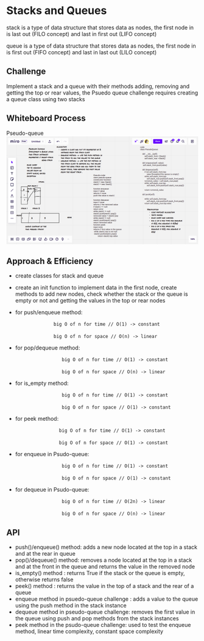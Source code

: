 # Stacks and Queues
stack is a type of data structure that stores data as nodes, the first node in is last out (FILO concept) and last in first out (LIFO concept)

queue is a type of data structure that stores data as nodes, the first node in is first out (FIFO concept) and last in last out (LILO concept)

## Challenge
Implement a stack and a queue with their methods adding, removing and getting the top or rear values, the Psuedo queue challenge requires creating a queue class using two stacks

## Whiteboard Process
Pseudo-queue
![pseudo-queue](stack-queue-pseudo.png)


## Approach & Efficiency
- create classes for stack and queue
- create an init function to implement data in the first node, create methods to add new nodes, check whether the stack or the queue is empty or not and getting the values in the top or rear nodes
- for push/enqueue method:

                    big O of n for time // O(1) -> constant

                    big O of n for space // O(n) -> linear

- for pop/dequeue method:

                       big O of n for time // O(1) -> constant

                       big O of n for space // O(n) -> linear

-  for is_empty method:

                        big O of n for time // O(1) -> constant

                        big O of n for space // O(1) -> constant
-  for peek method:

                       big O of n for time // O(1) -> constant

                       big O of n for space // O(1) -> constant
- for enqueue in Psudo-queue:

                       big O of n for time // O(1) -> constant

                       big O of n for space // O(1) -> constant
- for dequeue in Psudo-queue:

                       big O of n for time // O(2n) -> linear

                       big O of n for space // O(n) -> linear



## API

- push()/enqueue() method: adds a new node located at the top in a stack and at the rear in queue
- pop()/dequeue() method: removes a node located at the top in a stack and at the front in the queue and returns the value in the removed node
- is_empty() method : returns True if the stack or the queue is empty, otherwise returns false
- peek() method : returns the value in the top of a stack and the rear of a queue
- enqueue method in psuedo-queue challenge : adds a value to the queue using the push method in the stack instance
- dequeue method in pseudo-queue challenge: removes the first value in the queue using push and pop methods from the stack instances
- peek method in the psudo-queue challenge: used to test the enqueue method, linear time complexity, constant space complexity
